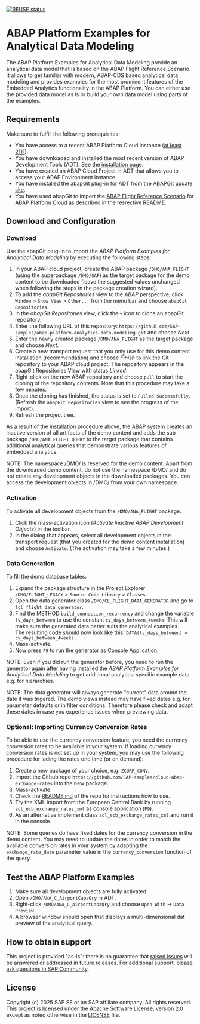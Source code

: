 [![REUSE status](https://api.reuse.software/badge/github.com/SAP-samples/abap-platform-analytics-data-modeling)](https://api.reuse.software/info/github.com/SAP-samples/abap-platform-analytics-data-modeling)

# ABAP Platform Examples for Analytical Data Modeling
The ABAP Platform Examples for Analytical Data Modeling provide an analytical data model that is based on the ABAP Flight Reference Scenario. It allows to get  familiar with modern, ABAP-CDS based analytical data modeling and provides examples for the most prominent features of the Embedded Analytics functionality in the ABAP Platform. You can either use the provided data model as is or build your own data model using parts of the examples.

## Requirements
Make sure to fulfill the following prerequisites:
* You have access to a recent ABAP Platform Cloud instance ([at least 2111](https://community.sap.com/t5/enterprise-resource-planning-blogs-by-sap/cds-analytical-projection-views-the-new-analytical-query-model/ba-p/13522701)).
* You have downloaded and installed the most recent version of ABAP Development Tools (ADT). See the [installation page](https://tools.hana.ondemand.com/#abap). 
* You have created an ABAP Cloud Project in ADT that allows you to access your ABAP Environment instance.
* You have installed the [abapGit](https://github.com/abapGit/eclipse.abapgit.org) plug-in for ADT from the [ABAPGit update site](http://eclipse.abapgit.org/updatesite/).
* You have used abapGit to import the [ABAP Flight Reference Scenario](https://github.com/SAP-samples/abap-platform-refscen-flight) for ABAP Platform Cloud as described in the resrective [README](https://github.com/SAP-samples/abap-platform-refscen-flight/blob/ABAP-platform-cloud/README.md).

## Download and Configuration
### Download
Use the abapGit plug-in to import the <em>ABAP Platform Examples for Analytical Data Modeling</em> by executing the following steps:
1. In your ABAP cloud project, create the ABAP package `/DMO/ANA_FLIGHT` (using the superpackage `/DMO/SAP`) as the target package for the demo content to be downloaded (leave the suggested values unchanged when following the steps in the package creation wizard).
2. To add the <em>abapGit Repositories</em> view to the <em>ABAP</em> perspective, click `Window` > `Show View` > `Other...` from the menu bar and choose `abapGit Repositories`.
3. In the <em>abapGit Repositories</em> view, click the `+` icon to clone an abapGit repository.
4. Enter the following URL of this repository: `https://github.com/SAP-samples/abap-platform-analytics-data-modeling.git` and choose <em>Next</em>.
5. Enter the newly created package `/DMO/ANA_FLIGHT` as the target package and choose <em>Next</em>.
6. Create a new transport request that you only use for this demo content installation (recommendation) and choose <em>Finish</em> to link the Git repository to your ABAP cloud project. The repository appears in the abapGit Repositories View with status <em>Linked</em>.
7. Right-click on the new ABAP repository and choose `pull` to start the cloning of the repository contents. Note that this procedure may take a few minutes. 
8. Once the cloning has finished, the status is set to `Pulled Successfully`. (Refresh the `abapGit Repositories` view to see the progress of the import).
9. Refresh the project tree.

As a result of the installation procedure above, the ABAP system creates an inactive version of all artifacts of the demo content and adds the sub package `/DMO/ANA_FLIGHT_QUERY` to the target package that contains additional analytical queries that demonstrate various features of embedded analytics.

NOTE: The namespace /DMO/ is reserved for the demo content. Apart from the downloaded demo content, do not use the namespace /DMO/ and do not create any development objects in the downloaded packages. You can access the development objects in /DMO/ from your own namespace.

### Activation
To activate all development objects from the `/DMO/ANA_FLIGHT` package: 
1. Click the mass-activation icon (<em>Activate Inactive ABAP Development Objects</em>) in the toolbar.  
2. In the dialog that appears, select all development objects in the transport request (that you created for the demo content installation) and choose `Activate`. (The activation may take a few minutes.)

### Data Generation
To fill the demo database tables: 
1. Expand the package structure in the Project Explorer `/DMO/FLIGHT_LEGACY` > `Source Code Library` > `Classes`.
2. Open the data generator class `/DMO/CL_FLIGHT_DATA_GENERATOR` and go to `lcl_flight_data_generator`.
3. Find the METHOD `build_connection_recurrency` and change the variable `lv_days_between` to use the constant `cv_days_between_4weeks`. This will make sure the generated data better suits the analytical examples.<br>
The resulting code should now look like this: `DATA(lv_days_between) = cv_days_between_4weeks.`
6. Mass-activate.
7. Now press `F9` to run the generator as Console Application.

NOTE: Even if you did run the generator before, you need to run the generator again after having installed the <em>ABAP Platform Examples for Analytical Data Modeling</em> to get additional analytics-specific example data e.g. for hierarchies.

NOTE: The data generator will always generate "current" data around the date it was trigered. The demo views instead may have fixed dates e.g. for parameter defaults or in filter conditions. Therefore please check and adapt these dates in case you experience issues when previewing data.

### Optional: Importing Currency Conversion Rates
To be able to use the currency conversion feature, you need the currency conversion rates to be available in your system. If loading currency conversion rates is not set up in your system, you may use the following procedure for lading the rates one time (or on demand):
1. Create a new package of your choice, e.g. `ZCURR_CONV`.
2. Import the Github repo `https://github.com/SAP-samples/cloud-abap-exchange-rates` into the new package.
3. Mass-activate.
4. Check the [README.md](https://github.com/SAP-samples/cloud-abap-exchange-rates/blob/main/README.md) of the repo for instructions how to use.
5. Try the XML import from the European Central Bank by running `zcl_ecb_exchange_rates_xml` as console application (`F9`).
7. As an alternative implement class `zcl_ecb_exchange_rates_xml` and run it in the console.

NOTE: Some queries do have fixed dates for the currency conversion in the demo content. You may need to update the dates in order to match the available conversion rates in your system by adapting the `exchange_rate_date` parameter value in the `currency_conversion` function of the query.

## Test the ABAP Platform Examples
1. Make sure all development objects are fully activated.
2. Open `/DMO/ANA_C_AirportCapaQry` in ADT.
3. Right-click `/DMO/ANA_C_AirportCapaQry` and choose `Open With` -> `Data Preview`.
4. A browser window should open that displays a multi-dimensional dat preview of the analytical query.

<!--  ## Known Issues
You may simply state "No known issues.
-->
## How to obtain support
This project is provided "as-is": there is no guarantee that [raised issues](https://github.com/SAP-samples/abap-platform-analytics-data-modeling/issues) will be answered or addressed in future releases.
For additional support, please [ask questions in SAP Community](https://community.sap.com/t5/technology-q-a/qa-p/technology-questions).

## License
Copyright (c) 2025 SAP SE or an SAP affiliate company. All rights reserved. This project is licensed under the Apache Software License, version 2.0 except as noted otherwise in the [LICENSE](LICENSE) file.
